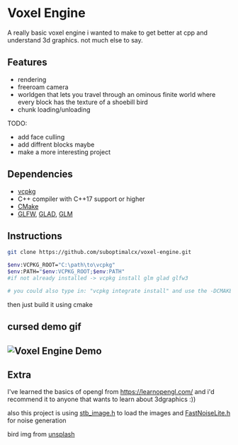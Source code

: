 # Voxel Engine

A really basic voxel engine i wanted to make to get better at cpp and understand 3d graphics. not much else to say.

## Features

- rendering
- freeroam camera
- worldgen that lets you travel through an ominous finite world where every block has the texture of a shoebill bird
- chunk loading/unloading

TODO:
- add face culling
- add diffrent blocks maybe
- make a more interesting project

## Dependencies
- [vcpkg](https://github.com/microsoft/vcpkg)
- C++ compiler with C++17 support or higher
- [CMake](https://cmake.org/)
- [GLFW](https://www.glfw.org/download.html), [GLAD](https://glad.dav1d.de/), [GLM](https://glm.g-truc.net/0.9.8/index.html)

## Instructions
```bash
git clone https://github.com/suboptimalcx/voxel-engine.git

$env:VCPKG_ROOT="C:\path\to\vcpkg"
$env:PATH="$env:VCPKG_ROOT;$env:PATH"
#if not already installed -> vcpkg install glm glad glfw3

# you could also type in: "vcpkg integrate install" and use the -DCMAKE_TOOLCHAIN_FILE while using CMake :)
```
then just build it using cmake

## cursed demo gif
![Voxel Engine Demo](assets/gif/ababab.gif)
---

## Extra
I've learned the basics of opengl from https://learnopengl.com/ and i'd recommend it to anyone that wants to learn about 3dgraphics :))

also this project is using [stb_image.h](https://github.com/nothings/stb/blob/master/stb_image.h) to load the images and [FastNoiseLite.h](https://github.com/Auburn/FastNoiseLite) for noise generation

bird img from [unsplash](https://unsplash.com/photos/gray-pelican-on-green-grass-during-daytime-mIwTJNB4x80?utm_content=creditShareLink&utm_medium=referral&utm_source=unsplash)
